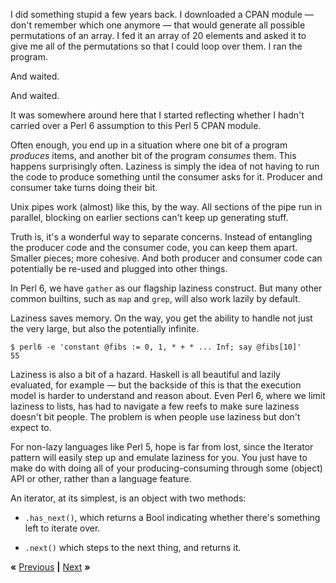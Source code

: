 I did something stupid a few years back. I downloaded a CPAN module &mdash;
don't remember which one anymore &mdash; that would generate all possible
permutations of an array. I fed it an array of 20 elements and asked it to
give me all of the permutations so that I could loop over them. I ran the
program.

And waited.

And waited.

It was somewhere around here that I started reflecting whether I hadn't carried
over a Perl 6 assumption to this Perl 5 CPAN module.

Often enough, you end up in a situation where one bit of a program *produces*
items, and another bit of the program *consumes* them. This happens
surprisingly often. Laziness is simply the idea of not having to run the code
to produce something until the consumer asks for it. Producer and consumer
take turns doing their bit.

Unix pipes work (almost) like this, by the way. All sections of the pipe run in
parallel, blocking on earlier sections can't keep up generating stuff.

Truth is, it's a wonderful way to separate concerns. Instead of entangling the
producer code and the consumer code, you can keep them apart. Smaller pieces;
more cohesive. And both producer and consumer code can potentially be re-used
and plugged into other things.

In Perl 6, we have `gather` as our flagship laziness construct. But many other
common builtins, such as `map` and `grep`, will also work lazily by default.

Laziness saves memory. On the way, you get the ability to handle not just the
very large, but also the potentially infinite.

    $ perl6 -e 'constant @fibs := 0, 1, * + * ... Inf; say @fibs[10]'
    55

Laziness is also a bit of a hazard. Haskell is all beautiful and lazily
evaluated, for example &mdash; but the backside of this is that the execution
model is harder to understand and reason about. Even Perl 6, where we limit
laziness to lists, has had to navigate a few reefs to make sure laziness
doesn't bit people. The problem is when people use laziness but don't expect
to.

For non-lazy languages like Perl 5, hope is far from lost, since the Iterator
pattern will easily step up and emulate laziness for you. You just have to make
do with doing all of your producing-consuming through some (object) API or
other, rather than a language feature.

An iterator, at its simplest, is an object with two methods:

* `.has_next()`, which returns a Bool indicating whether there's something left
  to iterate over.

* `.next()` which steps to the next thing, and returns it.

**«** [Previous](PLAYLIST.md) **|** [Next](FRINGE.md) **»**
